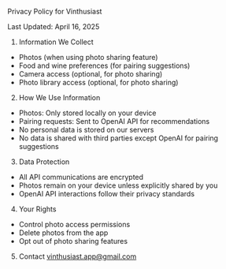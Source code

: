 Privacy Policy for Vinthusiast

Last Updated: April 16, 2025

1. Information We Collect
- Photos (when using photo sharing feature)
- Food and wine preferences (for pairing suggestions)
- Camera access (optional, for photo sharing)
- Photo library access (optional, for photo sharing)

2. How We Use Information
- Photos: Only stored locally on your device
- Pairing requests: Sent to OpenAI API for recommendations
- No personal data is stored on our servers
- No data is shared with third parties except OpenAI for pairing suggestions

3. Data Protection
- All API communications are encrypted
- Photos remain on your device unless explicitly shared by you
- OpenAI API interactions follow their privacy standards

4. Your Rights
- Control photo access permissions
- Delete photos from the app
- Opt out of photo sharing features

5. Contact
vinthusiast.app@gmail.com
